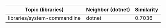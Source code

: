 | Topic (libraries) | Neighbor (dotnet) | Similarity |
|-------------|-------------------|------------|
| libraries/system-commandline | dotnet | 0.7036 |

